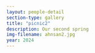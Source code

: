 ```yaml
---
layout: people-detail
section-type: gallery
title: "picnic2"
description: Our second spring
img-filename: ahnsan2.jpg
year: 2024
---
```

